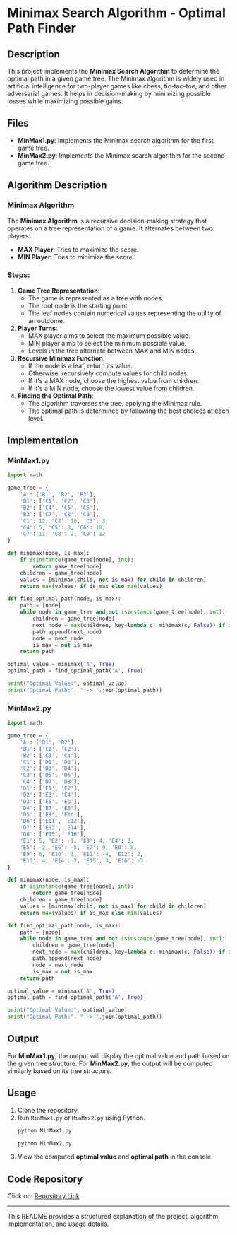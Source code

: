 # Minimax Search Algorithm - Optimal Path Finder

## Description
This project implements the **Minimax Search Algorithm** to determine the optimal path in a given game tree. The Minimax algorithm is widely used in artificial intelligence for two-player games like chess, tic-tac-toe, and other adversarial games. It helps in decision-making by minimizing possible losses while maximizing possible gains.

## Files
- **MinMax1.py**: Implements the Minimax search algorithm for the first game tree.
- **MinMax2.py**: Implements the Minimax search algorithm for the second game tree.

## Algorithm Description
### Minimax Algorithm
The **Minimax Algorithm** is a recursive decision-making strategy that operates on a tree representation of a game. It alternates between two players:
- **MAX Player**: Tries to maximize the score.
- **MIN Player**: Tries to minimize the score.

### Steps:
1. **Game Tree Representation**:
   - The game is represented as a tree with nodes.
   - The root node is the starting point.
   - The leaf nodes contain numerical values representing the utility of an outcome.
2. **Player Turns**:
   - MAX player aims to select the maximum possible value.
   - MIN player aims to select the minimum possible value.
   - Levels in the tree alternate between MAX and MIN nodes.
3. **Recursive Minimax Function**:
   - If the node is a leaf, return its value.
   - Otherwise, recursively compute values for child nodes.
   - If it's a MAX node, choose the highest value from children.
   - If it's a MIN node, choose the lowest value from children.
4. **Finding the Optimal Path**:
   - The algorithm traverses the tree, applying the Minimax rule.
   - The optimal path is determined by following the best choices at each level.

## Implementation
### MinMax1.py
```python
import math

game_tree = {
    'A': ['B1', 'B2', 'B3'],
    'B1': ['C1', 'C2', 'C3'],
    'B2': ['C4', 'C5', 'C6'],
    'B3': ['C7', 'C8', 'C9'],
    'C1': 12, 'C2': 10, 'C3': 3,
    'C4': 5, 'C5': 8, 'C6': 10,
    'C7': 11, 'C8': 2, 'C9': 12
}

def minimax(node, is_max):
    if isinstance(game_tree[node], int):
        return game_tree[node]
    children = game_tree[node]
    values = [minimax(child, not is_max) for child in children]
    return max(values) if is_max else min(values)

def find_optimal_path(node, is_max):
    path = [node]
    while node in game_tree and not isinstance(game_tree[node], int):
        children = game_tree[node]
        next_node = max(children, key=lambda c: minimax(c, False)) if is_max else min(children, key=lambda c: minimax(c, True))
        path.append(next_node)
        node = next_node
        is_max = not is_max
    return path

optimal_value = minimax('A', True)
optimal_path = find_optimal_path('A', True)

print("Optimal Value:", optimal_value)
print("Optimal Path:", " -> ".join(optimal_path))
```

### MinMax2.py
```python
import math

game_tree = {
    'A': ['B1', 'B2'],
    'B1': ['C1', 'C2'],
    'B2': ['C3', 'C4'],
    'C1': ['D1', 'D2'],
    'C2': ['D3', 'D4'],
    'C3': ['D5', 'D6'],
    'C4': ['D7', 'D8'],
    'D1': ['E1', 'E2'],
    'D2': ['E3', 'E4'],
    'D3': ['E5', 'E6'],
    'D4': ['E7', 'E8'],
    'D5': ['E9', 'E10'],
    'D6': ['E11', 'E12'],
    'D7': ['E13', 'E14'],
    'D8': ['E15', 'E16'],
    'E1': 5, 'E2': -1, 'E3': 4, 'E4': 3,
    'E5': -2, 'E6': -5, 'E7': 9, 'E8': 8,
    'E9': 6, 'E10': 1, 'E11': -4, 'E12': 2,
    'E13': 4, 'E14': 7, 'E15': 3, 'E16': -3
}

def minimax(node, is_max):
    if isinstance(game_tree[node], int):
        return game_tree[node]
    children = game_tree[node]
    values = [minimax(child, not is_max) for child in children]
    return max(values) if is_max else min(values)

def find_optimal_path(node, is_max):
    path = [node]
    while node in game_tree and not isinstance(game_tree[node], int):
        children = game_tree[node]
        next_node = max(children, key=lambda c: minimax(c, False)) if is_max else min(children, key=lambda c: minimax(c, True))
        path.append(next_node)
        node = next_node
        is_max = not is_max
    return path

optimal_value = minimax('A', True)
optimal_path = find_optimal_path('A', True)

print("Optimal Value:", optimal_value)
print("Optimal Path:", " -> ".join(optimal_path))
```

## Output
For **MinMax1.py**, the output will display the optimal value and path based on the given tree structure.
For **MinMax2.py**, the output will be computed similarly based on its tree structure.

## Usage
1. Clone the repository.
2. Run `MinMax1.py` or `MinMax2.py` using Python.
   ```bash
   python MinMax1.py
   ```
   ```bash
   python MinMax2.py
   ```
3. View the computed **optimal value** and **optimal path** in the console.

## Code Repository
Click on: [Repository Link](https://github.com/Nagur-Meera/Minimax-Search-Algorithm)

---

This README provides a structured explanation of the project, algorithm, implementation, and usage details.

